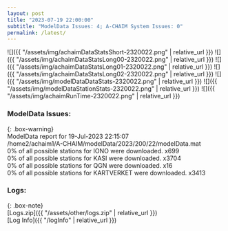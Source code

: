 ```yaml
---
layout: post
title: "2023-07-19 22:00:00"
subtitle: "ModelData Issues: 4; A-CHAIM System Issues: 0"
permalink: /latest/
---
```


![]({{ "/assets/img/achaimDataStatsShort-2320022.png" | relative_url }})
![]({{ "/assets/img/achaimDataStatsLong00-2320022.png" | relative_url }})
![]({{ "/assets/img/achaimDataStatsLong01-2320022.png" | relative_url }})
![]({{ "/assets/img/achaimDataStatsLong02-2320022.png" | relative_url }})
![]({{ "/assets/img/modelDataDataStats-2320022.png" | relative_url }})
![]({{ "/assets/img/modelDataStationStats-2320022.png" | relative_url }})
![]({{ "/assets/img/achaimRunTime-2320022.png" | relative_url }})


### ModelData Issues:  
  
{: .box-warning}  
 ModelData report for 19-Jul-2023 22:15:07   
 /home2/achaim1/A-CHAIM/modelData/2023/200/22/modelData.mat   
 0% of all possible stations for IONO were downloaded. x699   
 0% of all possible stations for KASI were downloaded. x3704   
 0% of all possible stations for QGN were downloaded. x16   
 0% of all possible stations for KARTVERKET were downloaded. x3413   
  


### Logs:  
  
{: .box-note}  
[Logs.zip]({{ "/assets/other/logs.zip" | relative_url }})  
[Log Info]({{ "/logInfo" | relative_url }})  
